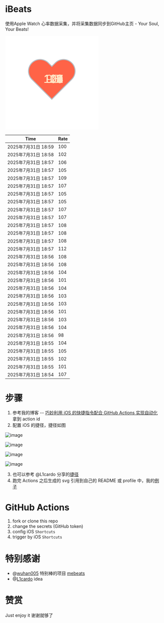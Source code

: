# iBeats
使用Apple Watch 心率数据采集，并将采集数据同步到GitHub主页 - Your Soul, Your Beats!

![](./files/heart.svg)

<!--START_SECTION:my_heart_rate-->
| Time | Rate | 
 | ---- | ---- | 
| 2025年7月31日 18:59 | 100 |
| 2025年7月31日 18:58 | 102 |
| 2025年7月31日 18:57 | 106 |
| 2025年7月31日 18:57 | 105 |
| 2025年7月31日 18:57 | 109 |
| 2025年7月31日 18:57 | 107 |
| 2025年7月31日 18:57 | 105 |
| 2025年7月31日 18:57 | 105 |
| 2025年7月31日 18:57 | 107 |
| 2025年7月31日 18:57 | 107 |
| 2025年7月31日 18:57 | 108 |
| 2025年7月31日 18:57 | 108 |
| 2025年7月31日 18:57 | 108 |
| 2025年7月31日 18:57 | 112 |
| 2025年7月31日 18:56 | 108 |
| 2025年7月31日 18:56 | 108 |
| 2025年7月31日 18:56 | 104 |
| 2025年7月31日 18:56 | 101 |
| 2025年7月31日 18:56 | 104 |
| 2025年7月31日 18:56 | 103 |
| 2025年7月31日 18:56 | 103 |
| 2025年7月31日 18:56 | 101 |
| 2025年7月31日 18:56 | 103 |
| 2025年7月31日 18:56 | 104 |
| 2025年7月31日 18:56 | 98 |
| 2025年7月31日 18:55 | 104 |
| 2025年7月31日 18:55 | 105 |
| 2025年7月31日 18:55 | 102 |
| 2025年7月31日 18:55 | 101 |
| 2025年7月31日 18:54 | 107 |

<!--END_SECTION:my_heart_rate-->

# 步骤
1. 参考我的博客 -- [巧妙利用 iOS 的快捷指令配合 GitHub Actions 实现自动化](https://github.com/yihong0618/gitblog/issues/198) 拿到 action id
2. 配置 iOS 的捷径，捷径如图

![image](https://user-images.githubusercontent.com/15976103/122154218-0db0b480-ce97-11eb-93bb-5aec07c558dc.png)

![image](https://user-images.githubusercontent.com/15976103/122154236-186b4980-ce97-11eb-8e4b-70551a0391ae.png)

![image](https://user-images.githubusercontent.com/15976103/122154268-2d47dd00-ce97-11eb-902e-3acf292265a9.png)

![image](https://user-images.githubusercontent.com/15976103/122174055-fa144680-ceb4-11eb-9be2-3eb83cd516f7.png)

3. 也可以参考 @L1cardo 分享的[捷径](https://www.icloud.com/shortcuts/6ab6047b459c41ad822ad6b94b1c03d4)
4. 跑完 Actions 之后生成的 svg 引用到自己的 README 或 profile 中，我的[例子](https://github.com/yihong0618) 

# GitHub Actions

1. fork or clone this repo
2. change the secrets (GitHub token)
3. config iOS `Shortcuts` 
4. trigger by iOS `Shortcuts`

# 特别感谢
- @[wuhan005](https://github.com/wuhan005) 特别棒的项目 [mebeats](https://github.com/wuhan005/mebeats)
- @[L1cardo](https://github.com/L1cardo) idea

# 赞赏
Just enjoy it
谢谢就够了
